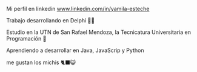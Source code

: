 Mi perfil en linkedin www.linkedin.com/in/yamila-esteche

Trabajo desarrollando en Delphi 👩‍💻

Estudio en la UTN de San Rafael Mendoza, la Tecnicatura Universitaria en Programación 🎒

Aprendiendo a desarrollar en Java, JavaScrip y Python 

me gustan los michis 🐈‍⬛😺
